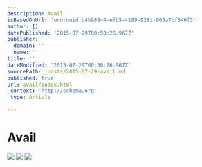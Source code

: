 ```yaml
---
description: Avail
isBasedOnUrl: 'urn:uuid:b4b98844-efb5-4199-9281-903a7bf546f3'
author: []
datePublished: '2015-07-29T00:50:26.967Z'
publisher:
  domain: ''
  name: ''
title: ''
dateModified: '2015-07-29T00:50:26.967Z'
sourcePath: _posts/2015-07-29-avail.md
published: true
url: avail/index.html
_context: 'http://schema.org'
_type: Article

---
```

# Avail
![](https://the-grid-user-content.s3-us-west-2.amazonaws.com/1ca5ccc1-6e3c-4ba4-a9e2-adb9565dabc4.jpg)
![](https://the-grid-user-content.s3-us-west-2.amazonaws.com/9ebdc0b1-36f2-4119-994e-1edfeb8ef59c.jpg)
![](https://the-grid-user-content.s3-us-west-2.amazonaws.com/394fa873-2c2c-4b17-a85d-d9402852fe9e.jpg)